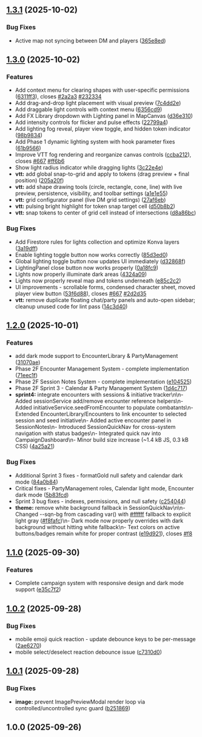 ## [1.3.1](https://github.com/nicklaustrup/dungeonchat/compare/v1.3.0...v1.3.1) (2025-10-02)


### Bug Fixes

* Active map not syncing between DM and players ([365e8ed](https://github.com/nicklaustrup/dungeonchat/commit/365e8ed3a4cbf63d1e2d8e382f1c9cb7d328ec46))

## [1.3.0](https://github.com/nicklaustrup/dungeonchat/compare/v1.2.0...v1.3.0) (2025-10-02)


### Features

* Add context menu for clearing shapes with user-specific permissions ([6311ff3](https://github.com/nicklaustrup/dungeonchat/commit/6311ff37f3ac0a0d0be7c4ace2177c96fda9c4aa)), closes [#2a2a3](https://github.com/nicklaustrup/dungeonchat/issues/2a2a3) [#232334](https://github.com/nicklaustrup/dungeonchat/issues/232334)
* Add drag-and-drop light placement with visual preview ([7c4dd2e](https://github.com/nicklaustrup/dungeonchat/commit/7c4dd2e08ea36ff6c0b1fd22dab22d4adb750d2b))
* Add draggable light controls with context menu ([6356cd9](https://github.com/nicklaustrup/dungeonchat/commit/6356cd91efe2edcab49a79c04f1c9efa4d7c9f5e))
* Add FX Library dropdown with Lighting panel in MapCanvas ([d36e310](https://github.com/nicklaustrup/dungeonchat/commit/d36e3101d499025531e553305f1dd60e4172b866))
* Add intensity controls for flicker and pulse effects ([22799a4](https://github.com/nicklaustrup/dungeonchat/commit/22799a4e294790e8325e5a84cac2075ad7c03792))
* Add lighting fog reveal, player view toggle, and hidden token indicator ([98b9834](https://github.com/nicklaustrup/dungeonchat/commit/98b9834d726ea9b2fb67678665d99e1d5d2f956b))
* Add Phase 1 dynamic lighting system with hook parameter fixes ([61b9566](https://github.com/nicklaustrup/dungeonchat/commit/61b956698941719e5d8bf0a2a7092e85d09d5c09))
* Improve VTT fog rendering and reorganize canvas controls ([ccba212](https://github.com/nicklaustrup/dungeonchat/commit/ccba21276656b6da92db9e91ae259c994f8efdb8)), closes [#667](https://github.com/nicklaustrup/dungeonchat/issues/667) [#ff6b6](https://github.com/nicklaustrup/dungeonchat/issues/ff6b6)
* Show light radius indicator while dragging lights ([3c22e4e](https://github.com/nicklaustrup/dungeonchat/commit/3c22e4e60d4f3b359c11884f4bf9609c8b8c7e30))
* **vtt:** add global snap-to-grid and apply to tokens (drag preview + final position) ([205a20f](https://github.com/nicklaustrup/dungeonchat/commit/205a20f748e7a2b9058b8be88abdd77f75620e5e))
* **vtt:** add shape drawing tools (circle, rectangle, cone, line) with live preview, persistence, visibility, and toolbar settings ([a1e1e55](https://github.com/nicklaustrup/dungeonchat/commit/a1e1e550d9429aeca5d928dc0c46e53e7a3b0d27))
* **vtt:** grid configurator panel (live DM grid settings) ([27af6eb](https://github.com/nicklaustrup/dungeonchat/commit/27af6ebe69befad36851a6669192227258f0369e))
* **vtt:** pulsing bright highlight for token snap target cell ([d50b8b2](https://github.com/nicklaustrup/dungeonchat/commit/d50b8b2b9fe1a7be91de26db8dbe876cf26254fa))
* **vtt:** snap tokens to center of grid cell instead of intersections ([d8a86bc](https://github.com/nicklaustrup/dungeonchat/commit/d8a86bc0811cb94f9af80b3b9de0f2445dfcfa79))


### Bug Fixes

* Add Firestore rules for lights collection and optimize Konva layers ([3a19dff](https://github.com/nicklaustrup/dungeonchat/commit/3a19dff72057eace43ff61b6d45056493045621c))
* Enable lighting toggle button now works correctly ([85d3ed0](https://github.com/nicklaustrup/dungeonchat/commit/85d3ed0025a52ffcc7558349d338b36e5df68fd2))
* Global lighting toggle button now updates UI immediately ([d32868f](https://github.com/nicklaustrup/dungeonchat/commit/d32868fe480ce8d38f266d4c664022df13597a80))
* LightingPanel close button now works properly ([0a18fc9](https://github.com/nicklaustrup/dungeonchat/commit/0a18fc9a82879e6f78fa6e8ecff9acac64929dca))
* Lights now properly illuminate dark areas ([4324a09](https://github.com/nicklaustrup/dungeonchat/commit/4324a0956d4f27ae0edfd098135878e32e22671c))
* Lights now properly reveal map and tokens underneath ([e85c2c2](https://github.com/nicklaustrup/dungeonchat/commit/e85c2c2d085ffdfaa66942fc07cb9241a81c1aec))
* UI improvements - scrollable forms, condensed character sheet, moved player view button ([53f6d88](https://github.com/nicklaustrup/dungeonchat/commit/53f6d8805024ebaff86567ee163bebbad025c72c)), closes [#667](https://github.com/nicklaustrup/dungeonchat/issues/667) [#2d2d35](https://github.com/nicklaustrup/dungeonchat/issues/2d2d35)
* **vtt:** remove duplicate floating chat/party panels and auto-open sidebar; cleanup unused code for lint pass ([14c3d40](https://github.com/nicklaustrup/dungeonchat/commit/14c3d40c64909e8eb92780454ea29b0ba8a09aef))

## [1.2.0](https://github.com/nicklaustrup/dungeonchat/compare/v1.1.0...v1.2.0) (2025-10-01)


### Features

* add dark mode support to EncounterLibrary & PartyManagement ([31070ae](https://github.com/nicklaustrup/dungeonchat/commit/31070ae531074116947799b8b061ac47170cf0b3))
* Phase 2F Encounter Management System - complete implementation ([71eec1f](https://github.com/nicklaustrup/dungeonchat/commit/71eec1f6f3b9d8444ca1a86d18584dd5a4bd6f6a))
* Phase 2F Session Notes System - complete implementation ([e104525](https://github.com/nicklaustrup/dungeonchat/commit/e10452507cfe193083089bbec1b10c2661ca8a79))
* Phase 2F Sprint 3 - Calendar & Party Management System ([1d4c717](https://github.com/nicklaustrup/dungeonchat/commit/1d4c717d12d48e4563edbc8deb75da3d8cc703a8))
* **sprint4:** integrate encounters with sessions & initiative tracker\n\n- Added sessionService add/remove encounter reference helpers\n- Added initiativeService.seedFromEncounter to populate combatants\n- Extended EncounterLibrary/Encounters to link encounter to selected session and seed initiative\n- Added active encounter panel in SessionNotes\n- Introduced SessionQuickNav for cross-system navigation with status badges\n- Integrated quick nav into CampaignDashboard\n- Minor build size increase (~1.4 kB JS, 0.3 kB CSS) ([4a25a21](https://github.com/nicklaustrup/dungeonchat/commit/4a25a21b8abd01f7187a768fe491cd97014fa705))


### Bug Fixes

* Additional Sprint 3 fixes - formatGold null safety and calendar dark mode ([84a0b84](https://github.com/nicklaustrup/dungeonchat/commit/84a0b84ef28f2d0ca2b2a5a21b5ea2f73486b8a7))
* Critical fixes - PartyManagement roles, Calendar light mode, Encounter dark mode ([5b83fcd](https://github.com/nicklaustrup/dungeonchat/commit/5b83fcd7f4964b5e102e7aa448d700957e90ae86))
* Sprint 3 bug fixes - indexes, permissions, and null safety ([c254044](https://github.com/nicklaustrup/dungeonchat/commit/c25404431b34c1a4b8d15c76af600a59fc7c09f8))
* **theme:** remove white background fallback in SessionQuickNav\n\n- Changed --sqn-bg from cascading var() with [#ffffff](https://github.com/nicklaustrup/dungeonchat/issues/ffffff) fallback to explicit light gray ([#f8fafc](https://github.com/nicklaustrup/dungeonchat/issues/f8fafc))\n- Dark mode now properly overrides with dark background without hitting white fallback\n- Text colors on active buttons/badges remain white for proper contrast ([e19d921](https://github.com/nicklaustrup/dungeonchat/commit/e19d921324fcc9363507bb9e4f5e13548ed4634b)), closes [#f8](https://github.com/nicklaustrup/dungeonchat/issues/f8)

## [1.1.0](https://github.com/nicklaustrup/dungeonchat/compare/v1.0.2...v1.1.0) (2025-09-30)


### Features

* Complete campaign system with responsive design and dark mode support ([e35c7f2](https://github.com/nicklaustrup/dungeonchat/commit/e35c7f27399db75eacafa79a50dfc33dce58b046))

## [1.0.2](https://github.com/nicklaustrup/dungeonchat/compare/v1.0.1...v1.0.2) (2025-09-28)


### Bug Fixes

* mobile emoji quick reaction - update debounce keys to be per-message ([2ae6270](https://github.com/nicklaustrup/dungeonchat/commit/2ae6270f0b9874d97f9a98718b12acf0115bcf33))
* mobile select/deselect reaction debounce issue ([c7310d0](https://github.com/nicklaustrup/dungeonchat/commit/c7310d05eb4a30fe292ae312c9806c8978c78d41))

## [1.0.1](https://github.com/nicklaustrup/superchat/compare/v1.0.0...v1.0.1) (2025-09-28)


### Bug Fixes

* **image:** prevent ImagePreviewModal render loop via controlled/uncontrolled sync guard ([b251869](https://github.com/nicklaustrup/superchat/commit/b2518699862f06f16c6ac87c286eb14008c8df61))

## 1.0.0 (2025-09-26)
